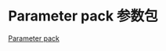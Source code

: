 # Parameter pack 参数包  
[Parameter pack](https://en.cppreference.com/w/cpp/language/parameter_pack)  

